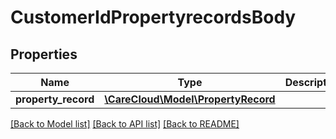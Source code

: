 # CustomerIdPropertyrecordsBody

## Properties
Name | Type | Description | Notes
------------ | ------------- | ------------- | -------------
**property_record** | [**\CareCloud\Model\PropertyRecord**](PropertyRecord.md) |  | 

[[Back to Model list]](../../README.md#documentation-for-models) [[Back to API list]](../../README.md#documentation-for-api-endpoints) [[Back to README]](../../README.md)

